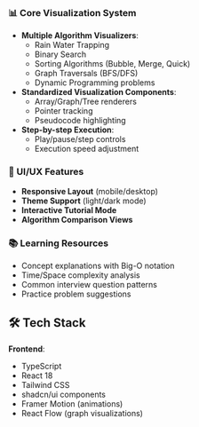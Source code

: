 

### 📊 Core Visualization System
- **Multiple Algorithm Visualizers**:
  - Rain Water Trapping
  - Binary Search
  - Sorting Algorithms (Bubble, Merge, Quick)
  - Graph Traversals (BFS/DFS)
  - Dynamic Programming problems
- **Standardized Visualization Components**:
  - Array/Graph/Tree renderers
  - Pointer tracking
  - Pseudocode highlighting
- **Step-by-step Execution**:
  - Play/pause/step controls
  - Execution speed adjustment

### 🎨 UI/UX Features
- **Responsive Layout** (mobile/desktop)
- **Theme Support** (light/dark mode)
- **Interactive Tutorial Mode**
- **Algorithm Comparison Views**

### 📚 Learning Resources
- Concept explanations with Big-O notation
- Time/Space complexity analysis
- Common interview question patterns
- Practice problem suggestions

## 🛠 Tech Stack

**Frontend**:
- TypeScript
- React 18
- Tailwind CSS
- shadcn/ui components
- Framer Motion (animations)
- React Flow (graph visualizations)


